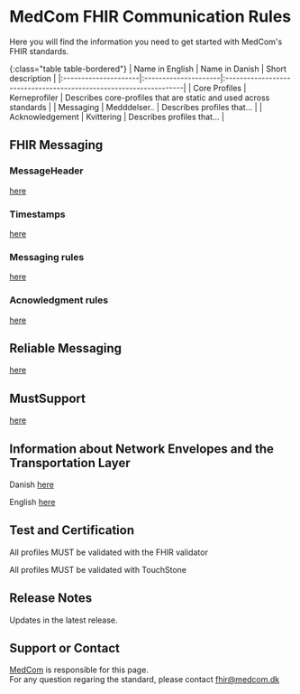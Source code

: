 # MedCom FHIR Communication Rules

Here you will find the information you need to get started with MedCom's FHIR standards.

{:class="table table-bordered"}
| Name in English      | Name in Danish       | Short description                                                 |
|:---------------------|:---------------------|:------------------------------------------------------------------|
| Core Profiles        | Kerneprofiler        | Describes core-profiles that are static and used across standards |
| Messaging            | Medddelser..         | Describes profiles that...                                        |
| Acknowledgement      | Kvittering           | Describes profiles that...                                        |

## FHIR Messaging

### MessageHeader

[here](/assets/documents/MessageHeader_Identifiers.md)

### Timestamps

[here](/assets/documents/MessageHeader_Timestamps.md)

### Messaging rules

[here](/assets/documents/Rules_Messaging.md)

### Acnowledgment rules

[here](/assets/documents/Rules_Acknowledgment.md)

## Reliable Messaging

[here](/assets/documents/Reliable_Messaging.md)

## MustSupport

[here](/assets/documents/MustSupport.md)

## Information about Network Envelopes and the Transportation Layer

Danish [here](/assets/documents/MedComs_FHIR-meddelelser_og_forsendelseskuvert.md)

English [here](/assets/documents/MedComFHIRMessagesAndNetworkEnvelopes.md)

## Test and Certification

All profiles MUST be validated with the FHIR validator

All profiles MUST be validated with TouchStone

## Release Notes

Updates in the latest release.

## Support or Contact

[MedCom](https://www.medcom.dk/) is responsible for this page.  
For any question regaring the standard, please contact <fhir@medcom.dk>
